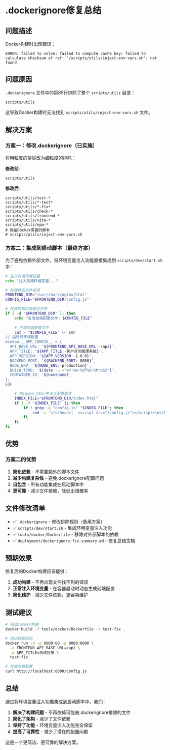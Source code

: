 # .dockerignore修复总结

## 问题描述

Docker构建时出现错误：
```
ERROR: failed to solve: failed to compute cache key: failed to calculate checksum of ref: "/scripts/utils/inject-env-vars.sh": not found
```

## 问题原因

`.dockerignore` 文件中的第85行排除了整个 `scripts/utils` 目录：
```
scripts/utils
```

这导致Docker构建时无法找到 `scripts/utils/inject-env-vars.sh` 文件。

## 解决方案

### 方案一：修改.dockerignore（已实施）

将粗粒度的排除改为细粒度的排除：

**修改前**:
```
scripts/utils
```

**修改后**:
```
scripts/utils/test-*
scripts/utils/*-test*
scripts/utils/*-fix*
scripts/utils/check-*
scripts/utils/frontend-*
scripts/utils/vite-*
scripts/utils/npm-*
# 保留Docker需要的脚本
# scripts/utils/inject-env-vars.sh
```

### 方案二：集成到启动脚本（最终方案）

为了避免依赖外部文件，将环境变量注入功能直接集成到 `scripts/dev/start.sh` 中：

```bash
# 注入前端环境变量
echo "注入前端环境变量..."

# 前端静态文件目录
FRONTEND_DIR="/usr/share/nginx/html"
CONFIG_FILE="$FRONTEND_DIR/config.js"

# 检查前端目录是否存在
if [ -d "$FRONTEND_DIR" ]; then
    echo "生成前端配置文件: $CONFIG_FILE"
    
    # 生成前端配置文件
    cat > "$CONFIG_FILE" << EOF
// 运行时环境配置
window.__APP_CONFIG__ = {
  API_BASE_URL: '${FRONTEND_API_BASE_URL:-/api}',
  APP_TITLE: '${APP_TITLE:-客户合同管理系统}',
  APP_VERSION: '${APP_VERSION:-1.0.0}',
  BACKEND_PORT: '${BACKEND_PORT:-8080}',
  NODE_ENV: '${NODE_ENV:-production}',
  BUILD_TIME: '$(date -u +"%Y-%m-%dT%H:%M:%SZ")',
  CONTAINER_ID: '$(hostname)'
};
EOF

    # 在index.html中注入配置脚本
    INDEX_FILE="$FRONTEND_DIR/index.html"
    if [ -f "$INDEX_FILE" ]; then
        if ! grep -q "config.js" "$INDEX_FILE"; then
            sed -i 's|</head>|  <script src="/config.js"></script>\n</head>|' "$INDEX_FILE"
        fi
    fi
fi
```

## 优势

### 方案二的优势
1. **简化依赖** - 不需要额外的脚本文件
2. **减少构建复杂性** - 避免.dockerignore配置问题
3. **自包含** - 所有功能集成在启动脚本中
4. **更可靠** - 减少文件依赖，降低出错概率

## 文件修改清单

- ✅ `.dockerignore` - 修改排除规则（备用方案）
- ✅ `scripts/dev/start.sh` - 集成环境变量注入功能
- ✅ `tools/docker/Dockerfile` - 移除对外部脚本的依赖
- ✅ `deployment/dockerignore-fix-summary.md` - 修复总结文档

## 预期效果

修复后的Docker构建应该能够：

1. **成功构建** - 不再出现文件找不到的错误
2. **正常注入环境变量** - 在容器启动时动态生成前端配置
3. **简化维护** - 减少文件依赖，更容易维护

## 测试建议

```bash
# 测试Docker构建
docker build -f tools/docker/Dockerfile -t test-fix .

# 测试容器启动
docker run -d -p 8000:80 -p 8080:8080 \
  -e FRONTEND_API_BASE_URL=/api \
  -e APP_TITLE=测试应用 \
  test-fix

# 检查前端配置
curl http://localhost:8000/config.js
```

## 总结

通过将环境变量注入功能集成到启动脚本中，我们：

1. **解决了构建问题** - 不再依赖可能被.dockerignore排除的文件
2. **简化了架构** - 减少了文件依赖
3. **保持了功能** - 环境变量注入功能完全保留
4. **提高了可靠性** - 减少了潜在的配置问题

这是一个更简洁、更可靠的解决方案。
